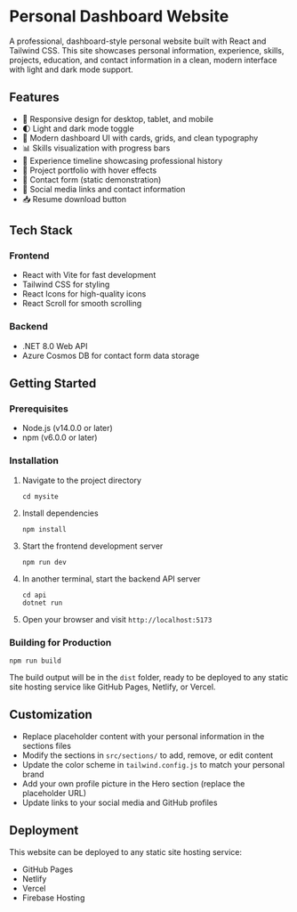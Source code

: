 # Personal Dashboard Website

A professional, dashboard-style personal website built with React and Tailwind CSS. This site showcases personal information, experience, skills, projects, education, and contact information in a clean, modern interface with light and dark mode support.

## Features

- 📱 Responsive design for desktop, tablet, and mobile
- 🌓 Light and dark mode toggle
- 🎨 Modern dashboard UI with cards, grids, and clean typography
- 📊 Skills visualization with progress bars
- 📜 Experience timeline showcasing professional history
- 📁 Project portfolio with hover effects
- 📧 Contact form (static demonstration)
- 🔗 Social media links and contact information
- 📥 Resume download button

## Tech Stack

### Frontend
- React with Vite for fast development
- Tailwind CSS for styling
- React Icons for high-quality icons
- React Scroll for smooth scrolling

### Backend
- .NET 8.0 Web API
- Azure Cosmos DB for contact form data storage

## Getting Started

### Prerequisites

- Node.js (v14.0.0 or later)
- npm (v6.0.0 or later)

### Installation

1. Navigate to the project directory
   ```
   cd mysite
   ```

2. Install dependencies
   ```
   npm install
   ```

3. Start the frontend development server
   ```
   npm run dev
   ```

4. In another terminal, start the backend API server
   ```
   cd api
   dotnet run
   ```

5. Open your browser and visit `http://localhost:5173`

### Building for Production

```
npm run build
```

The build output will be in the `dist` folder, ready to be deployed to any static site hosting service like GitHub Pages, Netlify, or Vercel.

## Customization

- Replace placeholder content with your personal information in the sections files
- Modify the sections in `src/sections/` to add, remove, or edit content
- Update the color scheme in `tailwind.config.js` to match your personal brand
- Add your own profile picture in the Hero section (replace the placeholder URL)
- Update links to your social media and GitHub profiles

## Deployment

This website can be deployed to any static site hosting service:

- GitHub Pages
- Netlify
- Vercel
- Firebase Hosting
